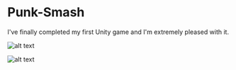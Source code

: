 # Punk-Smash
I've finally completed my first Unity game and I'm extremely pleased with it.

![alt text](https://github.com/scott-vincent/Punk-Smash/UnityLogo.png?raw=true)

![alt text](https://github.com/scott-vincent/Punk-Smash/Screenshot.png?raw=true)
